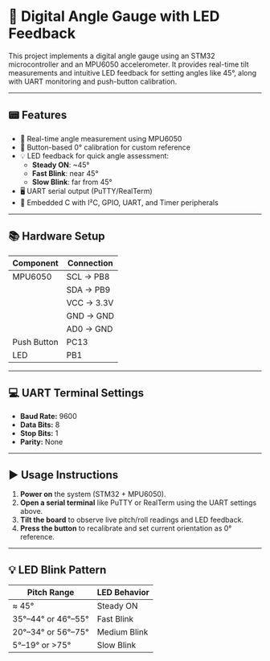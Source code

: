 # 📐 Digital Angle Gauge with LED Feedback

This project implements a digital angle gauge using an STM32 microcontroller and an MPU6050 accelerometer. It provides real-time tilt measurements and intuitive LED feedback for setting angles like 45°, along with UART monitoring and push-button calibration.

---

## 📟 Features

- 📡 Real-time angle measurement using MPU6050  
- 🔄 Button-based 0° calibration for custom reference  
- 💡 LED feedback for quick angle assessment:
  - **Steady ON**: ~45°
  - **Fast Blink**: near 45°
  - **Slow Blink**: far from 45°
- 🖥️ UART serial output (PuTTY/RealTerm)
- 🧠 Embedded C with I²C, GPIO, UART, and Timer peripherals

---

## 📚 Hardware Setup

| Component    | Connection     |
|--------------|----------------|
| MPU6050      | SCL → PB8      |
|              | SDA → PB9      |
|              | VCC → 3.3V     |
|              | GND → GND      |
|              | AD0 → GND      |
| Push Button  | PC13           |
| LED          | PB1            |

---

## 💻 UART Terminal Settings

- **Baud Rate:** 9600  
- **Data Bits:** 8  
- **Stop Bits:** 1  
- **Parity:** None

---

## ▶️ Usage Instructions

1. **Power on** the system (STM32 + MPU6050).
2. **Open a serial terminal** like PuTTY or RealTerm using the UART settings above.
3. **Tilt the board** to observe live pitch/roll readings and LED feedback.
4. **Press the button** to recalibrate and set current orientation as 0° reference.

---

## 💡 LED Blink Pattern

| Pitch Range             | LED Behavior  |
|-------------------------|---------------|
| ≈ 45°                   | Steady ON     |
| 35°–44° or 46°–55°      | Fast Blink    |
| 20°–34° or 56°–75°      | Medium Blink  |
| 5°–19° or >75°          | Slow Blink    |



